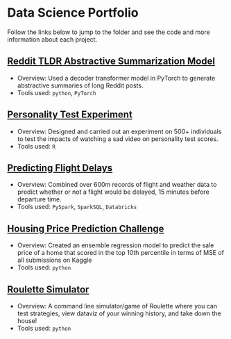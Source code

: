 # Data Science Portfolio

Follow the links below to jump to the folder and see the code and more information about each project.

## [Reddit TLDR Abstractive Summarization Model](https://github.com/trevor-johnson/portfolio/tree/main/projects/reddit_summarization) 

- Overview: Used a decoder transformer model in PyTorch to generate abstractive summaries of long Reddit posts. 
- Tools used: `python`, `PyTorch`

## [Personality Test Experiment](https://github.com/trevor-johnson/portfolio/tree/main/projects/personality_test_experiment)

- Overview: Designed and carried out an experiment on 500+ individuals to test the impacts of watching a sad video on personality test scores. 
- Tools used: `R`

## [Predicting Flight Delays](https://github.com/trevor-johnson/portfolio/tree/main/projects/flight_delay_prediction) 

- Overview: Combined over 600m records of flight and weather data to predict whether or not a flight would be delayed, 15 minutes before departure time. 
- Tools used: `PySpark`, `SparkSQL`, `Databricks`


## [Housing Price Prediction Challenge](https://github.com/trevor-johnson/portfolio/tree/main/projects/house_price_prediction) 

- Overview: Created an ensemble regression model to predict the sale price of a home that scored in the top 10th percentile in terms of MSE of all submissions on Kaggle
- Tools used: `python`

## [Roulette Simulator](https://github.com/trevor-johnson/portfolio/tree/main/projects/roulette_simulator)

- Overview: A command line simulator/game of Roulette where you can test strategies, view dataviz of your winning history, and take down the house!
- Tools used: `python`



